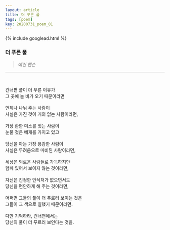 ```yaml
---
layout: article
title: 더 푸른 풀
tags: [poem]
key: 20200731_poem_01
---
```


{% include googlead.html %}

### 더 푸른 풀

> _에린 핸슨_

---

<br>

건너편 풀이 더 푸른 이유가<br>
그 곳에 늘 비가 오기 때문이라면<br>
<br>
언제나 나눠 주는 사람이<br>
사실은 가진 것이 거의 없는 사람이라면,<br>
<br>
가장 환한 미소를 짓는 사람이<br>
눈물 젖은 베개를 가지고 있고<br>
<br>
당신을 아는 가장 용감한 사람이<br>
사실은 두려움으로 마비된 사람이라면,<br>
<br>
세상은 외로운 사람들로 가득하지만<br>
함께 있어서 보이지 않는 것이라면,<br>
<br>
자신은 진정한 안식처가 없으면서도<br>
당신을 편안하게 해 주는 것이라면,<br>
<br>
어쩌면 그들의 풀이 더 푸르러 보이는 것은<br>
그들이 그 색으로 칠했기 때문이라면.<br>
<br>
다만 기억하라, 건너편에서는<br>
당신의 풀이 더 푸르러 보인다는 것을.
